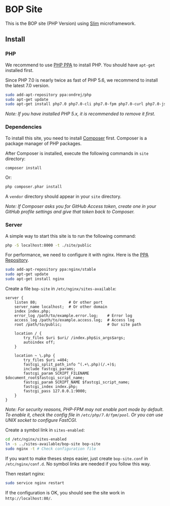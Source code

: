 # BOP Site

This is the BOP site (PHP Version) using [Slim](http://www.slimframework.com/) microframework.

## Install

### PHP

We recommend to use [PHP PPA](https://launchpad.net/~ondrej/+archive/ubuntu/php) to install PHP. You should have `apt-get` installed first.

Since PHP 7.0 is nearly twice as fast of PHP 5.6, we recommend to install the latest 7.0 version.

```bash
sudo add-apt-repository ppa:ondrej/php
sudo apt-get update
sudo apt-get install php7.0 php7.0-cli php7.0-fpm php7.0-curl php7.0-json php7.0-mysql
```

*Note: If you have installed PHP 5.x, it is recommended to remove it first.*

### Dependencies

To install this site, you need to install [Composer](http://www.phpcomposer.com/) first. Composer is a package manager of PHP packages.

After Composer is installed, execute the following commands in `site` directory:

```bash
composer install
```

Or:

```bash
php composer.phar install
```

A `vendor` directory should appear in your `site` directory.

*Note: If Composer asks you for GitHub Access token, create one in your GitHub profile settings and give that token back to Composer.*

### Server

A simple way to start this site is to run the following command:

```bash
php -S localhost:8000 -t ./site/public
```

For performance, we need to configure it with nginx. Here is the [PPA Repository](https://launchpad.net/~nginx/+archive/ubuntu/stable).

```bash
sudo add-apt-repository ppa:nginx/stable
sudo apt-get update
sudo apt-get install nginx
```

Create a file `bop-site` in `/etc/nginx/sites-available`:

```
server {
    listen 80;              # Or other port
    server_name localhost;  # Or other domain
    index index.php;
    error_log /path/to/example.error.log;    # Error log
    access_log /path/to/example.access.log;  # Access log
    root /path/to/public;                    # Our site path

    location / {
        try_files $uri $uri/ /index.php$is_args$args;
        autoindex off;
    }

    location ~ \.php {
        try_files $uri =404;
        fastcgi_split_path_info ^(.+\.php)(/.+)$;
        include fastcgi_params;
        fastcgi_param SCRIPT_FILENAME $document_root$fastcgi_script_name;
        fastcgi_param SCRIPT_NAME $fastcgi_script_name;
        fastcgi_index index.php;
        fastcgi_pass 127.0.0.1:9000;
    }
}
```

*Note: For security reasons, PHP-FPM may not enable port mode by default. To enable it, check the config file in `/etc/php/7.0/fpm/pool`. Or you can use UNIX socket to configure FastCGI.*

Create a symbol link in `sites-enabled`:

```bash
cd /etc/nginx/sites-enabled
ln -s ../sites-available/bop-site bop-site
sudo nginx -t # Check configuration file
```

If you want to make theses steps easier, just create `bop-site.conf` in `/etc/nginx/conf.d`. No symbol links are needed if you follow this way.

Then restart nginx:
```bash
sudo service nginx restart
```

If the configuration is OK, you should see the site work in `http://localhost:80/`.
